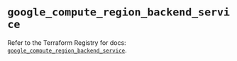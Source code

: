 # `google_compute_region_backend_service`

Refer to the Terraform Registry for docs: [`google_compute_region_backend_service`](https://registry.terraform.io/providers/drfaust92/google/4.16.4/docs/resources/compute_region_backend_service).
